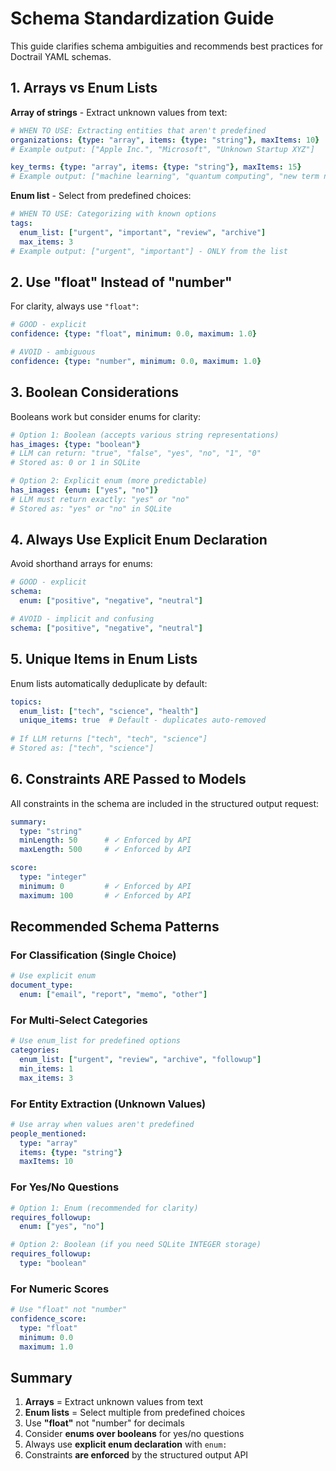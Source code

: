 # Schema Standardization Guide

This guide clarifies schema ambiguities and recommends best practices for Doctrail YAML schemas.

## 1. Arrays vs Enum Lists

**Array of strings** - Extract unknown values from text:
```yaml
# WHEN TO USE: Extracting entities that aren't predefined
organizations: {type: "array", items: {type: "string"}, maxItems: 10}
# Example output: ["Apple Inc.", "Microsoft", "Unknown Startup XYZ"]

key_terms: {type: "array", items: {type: "string"}, maxItems: 15}
# Example output: ["machine learning", "quantum computing", "new term not in our list"]
```

**Enum list** - Select from predefined choices:
```yaml
# WHEN TO USE: Categorizing with known options
tags:
  enum_list: ["urgent", "important", "review", "archive"]
  max_items: 3
# Example output: ["urgent", "important"] - ONLY from the list
```

## 2. Use "float" Instead of "number"

For clarity, always use `"float"`:
```yaml
# GOOD - explicit
confidence: {type: "float", minimum: 0.0, maximum: 1.0}

# AVOID - ambiguous
confidence: {type: "number", minimum: 0.0, maximum: 1.0}
```

## 3. Boolean Considerations

Booleans work but consider enums for clarity:

```yaml
# Option 1: Boolean (accepts various string representations)
has_images: {type: "boolean"}
# LLM can return: "true", "false", "yes", "no", "1", "0"
# Stored as: 0 or 1 in SQLite

# Option 2: Explicit enum (more predictable)
has_images: {enum: ["yes", "no"]}
# LLM must return exactly: "yes" or "no"
# Stored as: "yes" or "no" in SQLite
```

## 4. Always Use Explicit Enum Declaration

Avoid shorthand arrays for enums:

```yaml
# GOOD - explicit
schema:
  enum: ["positive", "negative", "neutral"]

# AVOID - implicit and confusing  
schema: ["positive", "negative", "neutral"]
```

## 5. Unique Items in Enum Lists

Enum lists automatically deduplicate by default:

```yaml
topics:
  enum_list: ["tech", "science", "health"]
  unique_items: true  # Default - duplicates auto-removed
  
# If LLM returns ["tech", "tech", "science"]
# Stored as: ["tech", "science"]
```

## 6. Constraints ARE Passed to Models

All constraints in the schema are included in the structured output request:

```yaml
summary:
  type: "string"
  minLength: 50      # ✓ Enforced by API
  maxLength: 500     # ✓ Enforced by API

score:
  type: "integer"
  minimum: 0         # ✓ Enforced by API
  maximum: 100       # ✓ Enforced by API
```

## Recommended Schema Patterns

### For Classification (Single Choice)
```yaml
# Use explicit enum
document_type:
  enum: ["email", "report", "memo", "other"]
```

### For Multi-Select Categories
```yaml
# Use enum_list for predefined options
categories:
  enum_list: ["urgent", "review", "archive", "followup"]
  min_items: 1
  max_items: 3
```

### For Entity Extraction (Unknown Values)
```yaml
# Use array when values aren't predefined
people_mentioned:
  type: "array"
  items: {type: "string"}
  maxItems: 10
```

### For Yes/No Questions
```yaml
# Option 1: Enum (recommended for clarity)
requires_followup:
  enum: ["yes", "no"]

# Option 2: Boolean (if you need SQLite INTEGER storage)
requires_followup:
  type: "boolean"
```

### For Numeric Scores
```yaml
# Use "float" not "number"
confidence_score:
  type: "float"
  minimum: 0.0
  maximum: 1.0
```

## Summary

1. **Arrays** = Extract unknown values from text
2. **Enum lists** = Select multiple from predefined choices  
3. Use **"float"** not "number" for decimals
4. Consider **enums over booleans** for yes/no questions
5. Always use **explicit enum declaration** with `enum:`
6. Constraints **are enforced** by the structured output API